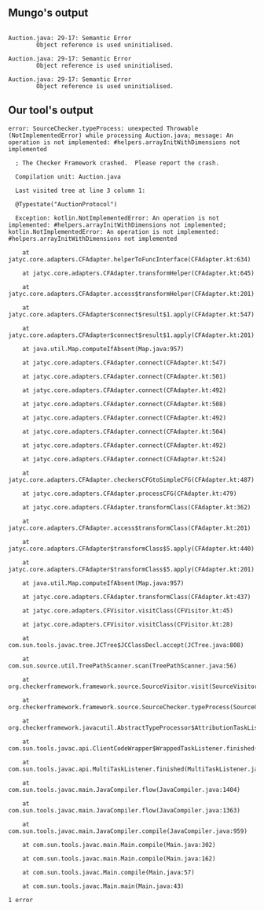 ## Mungo's output

```

Auction.java: 29-17: Semantic Error
		Object reference is used uninitialised.

Auction.java: 29-17: Semantic Error
		Object reference is used uninitialised.

Auction.java: 29-17: Semantic Error
		Object reference is used uninitialised.```

## Our tool's output

```
error: SourceChecker.typeProcess: unexpected Throwable (NotImplementedError) while processing Auction.java; message: An operation is not implemented: #helpers.arrayInitWithDimensions not implemented
  ; The Checker Framework crashed.  Please report the crash.
  Compilation unit: Auction.java
  Last visited tree at line 3 column 1:
  @Typestate("AuctionProtocol")
  Exception: kotlin.NotImplementedError: An operation is not implemented: #helpers.arrayInitWithDimensions not implemented; kotlin.NotImplementedError: An operation is not implemented: #helpers.arrayInitWithDimensions not implemented
  	at jatyc.core.adapters.CFAdapter.helperToFuncInterface(CFAdapter.kt:634)
  	at jatyc.core.adapters.CFAdapter.transformHelper(CFAdapter.kt:645)
  	at jatyc.core.adapters.CFAdapter.access$transformHelper(CFAdapter.kt:201)
  	at jatyc.core.adapters.CFAdapter$connect$result$1.apply(CFAdapter.kt:547)
  	at jatyc.core.adapters.CFAdapter$connect$result$1.apply(CFAdapter.kt:201)
  	at java.util.Map.computeIfAbsent(Map.java:957)
  	at jatyc.core.adapters.CFAdapter.connect(CFAdapter.kt:547)
  	at jatyc.core.adapters.CFAdapter.connect(CFAdapter.kt:501)
  	at jatyc.core.adapters.CFAdapter.connect(CFAdapter.kt:492)
  	at jatyc.core.adapters.CFAdapter.connect(CFAdapter.kt:508)
  	at jatyc.core.adapters.CFAdapter.connect(CFAdapter.kt:492)
  	at jatyc.core.adapters.CFAdapter.connect(CFAdapter.kt:504)
  	at jatyc.core.adapters.CFAdapter.connect(CFAdapter.kt:492)
  	at jatyc.core.adapters.CFAdapter.connect(CFAdapter.kt:524)
  	at jatyc.core.adapters.CFAdapter.checkersCFGtoSimpleCFG(CFAdapter.kt:487)
  	at jatyc.core.adapters.CFAdapter.processCFG(CFAdapter.kt:479)
  	at jatyc.core.adapters.CFAdapter.transformClass(CFAdapter.kt:362)
  	at jatyc.core.adapters.CFAdapter.access$transformClass(CFAdapter.kt:201)
  	at jatyc.core.adapters.CFAdapter$transformClass$5.apply(CFAdapter.kt:440)
  	at jatyc.core.adapters.CFAdapter$transformClass$5.apply(CFAdapter.kt:201)
  	at java.util.Map.computeIfAbsent(Map.java:957)
  	at jatyc.core.adapters.CFAdapter.transformClass(CFAdapter.kt:437)
  	at jatyc.core.adapters.CFVisitor.visitClass(CFVisitor.kt:45)
  	at jatyc.core.adapters.CFVisitor.visitClass(CFVisitor.kt:28)
  	at com.sun.tools.javac.tree.JCTree$JCClassDecl.accept(JCTree.java:808)
  	at com.sun.source.util.TreePathScanner.scan(TreePathScanner.java:56)
  	at org.checkerframework.framework.source.SourceVisitor.visit(SourceVisitor.java:82)
  	at org.checkerframework.framework.source.SourceChecker.typeProcess(SourceChecker.java:954)
  	at org.checkerframework.javacutil.AbstractTypeProcessor$AttributionTaskListener.finished(AbstractTypeProcessor.java:190)
  	at com.sun.tools.javac.api.ClientCodeWrapper$WrappedTaskListener.finished(ClientCodeWrapper.java:828)
  	at com.sun.tools.javac.api.MultiTaskListener.finished(MultiTaskListener.java:120)
  	at com.sun.tools.javac.main.JavaCompiler.flow(JavaCompiler.java:1404)
  	at com.sun.tools.javac.main.JavaCompiler.flow(JavaCompiler.java:1363)
  	at com.sun.tools.javac.main.JavaCompiler.compile(JavaCompiler.java:959)
  	at com.sun.tools.javac.main.Main.compile(Main.java:302)
  	at com.sun.tools.javac.main.Main.compile(Main.java:162)
  	at com.sun.tools.javac.Main.compile(Main.java:57)
  	at com.sun.tools.javac.Main.main(Main.java:43)
1 error```
